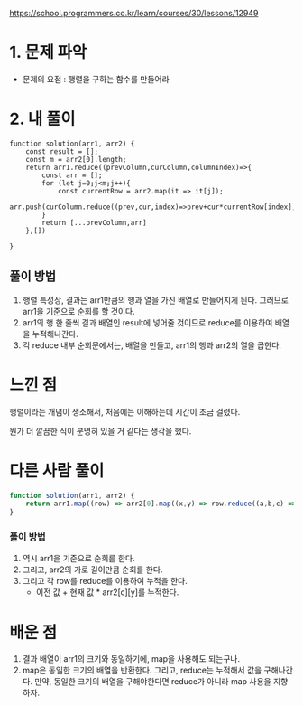 https://school.programmers.co.kr/learn/courses/30/lessons/12949

# 1. 문제 파악

- 문제의 요점 : 행렬을 구하는 함수를 만들어라

# 2. 내 풀이

```tsx
function solution(arr1, arr2) {
    const result = [];
    const m = arr2[0].length;
    return arr1.reduce((prevColumn,curColumn,columnIndex)=>{
        const arr = [];
        for (let j=0;j<m;j++){
            const currentRow = arr2.map(it => it[j]);
            arr.push(curColumn.reduce((prev,cur,index)=>prev+cur*currentRow[index],0))
        }
        return [...prevColumn,arr]
    },[])
    
}
```

## 풀이 방법

1. 행렬 특성상, 결과는 arr1만큼의 행과 열을 가진 배열로 만들어지게 된다. 그러므로 arr1을 기준으로 순회를 할 것이다.
2. arr1의 행 한 줄씩 결과 배열인 result에 넣어줄 것이므로 reduce를 이용하여 배열을 누적해나간다.
3. 각 reduce 내부 순회문에서는, 배열을 만들고, arr1의 행과 arr2의 열을 곱한다.

# 느낀 점

행렬이라는 개념이 생소해서, 처음에는 이해하는데 시간이 조금 걸렸다.

뭔가 더 깔끔한 식이 분명히 있을 거 같다는 생각을 했다. 

# 다른 사람 풀이

```jsx
function solution(arr1, arr2) {
    return arr1.map((row) => arr2[0].map((x,y) => row.reduce((a,b,c) => a + b * arr2[c][y], 0)))
}

```

### 풀이 방법

1. 역시 arr1을 기준으로 순회를 한다.
2. 그리고, arr2의 가로 길이만큼 순회를 한다. 
3. 그리고 각 row를 reduce를 이용하여 누적을 한다.
    - 이전 값 + 현재 값 * arr2[c][y]를 누적한다.

# 배운 점

1. 결과 배열이 arr1의 크기와 동일하기에, map을 사용해도 되는구나.
2. map은 동일한 크기의 배열을 반환한다. 그리고, reduce는 누적해서 값을 구해나간다. 만약, 동일한 크기의 배열을 구해야한다면 reduce가 아니라 map 사용을 지향하자.